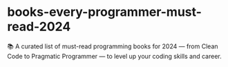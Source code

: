 # books-every-programmer-must-read-2024
📚 A curated list of must-read programming books for 2024 — from Clean Code to Pragmatic Programmer — to level up your coding skills and career.

